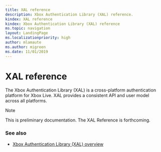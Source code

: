 ```yaml
---
title: XAL reference
description: Xbox Authentication Library (XAL) reference.
kindex: XAL reference
kindex: Xbox Authentication Library (XAL) reference
ms.topic: navigation
layout: LandingPage
ms.localizationpriority: high
author: mlamaute
ms.author: migreen
ms.date: 11/01/2019
---
```


# XAL reference

The Xbox Authentication Library (XAL) is a cross-platform authentication platform for Xbox Live.
XAL provides a consistent API and user model across all platforms.

> [!NOTE]
> This is preliminary documentation. The XAL Reference is forthcoming.


<!-- ### In this section

|     |     |
| --- | --- |
| [__](__) | __ |
| [__](__) | __ |
| [__](__) | __ | -->


### See also

* [Xbox Authentication Library (XAL) overview](../../features/identity/auth/auth-mobile-xal/live-xal-overview.md)
